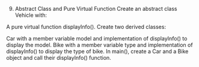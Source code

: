 9. Abstract Class and Pure Virtual Function
Create an abstract class Vehicle with:

A pure virtual function displayInfo().
Create two derived classes:

Car with a member variable model and implementation of displayInfo() to display the model.
Bike with a member variable type and implementation of displayInfo() to display the type of bike.
In main(), create a Car and a Bike object and call their displayInfo() function.

